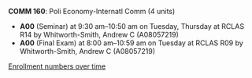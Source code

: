 **COMM 160**: Poli Economy-Internatl Comm (4 units)

- **A00** (Seminar) at 9:30 am–10:50 am on Tuesday, Thursday at RCLAS R14 by Whitworth-Smith, Andrew C (A08057219)
- **A00** (Final Exam) at 8:00 am–10:59 am on Tuesday at RCLAS R09 by Whitworth-Smith, Andrew C (A08057219)

[Enrollment numbers over time](./COMM160.tsv)
